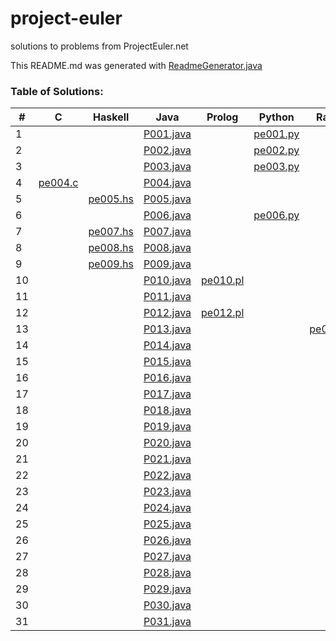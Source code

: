 # project-euler
solutions to problems from ProjectEuler.net

This README.md was generated with [ReadmeGenerator.java](https://github.com/pepers/project-euler/blob/master/java/src/main/java/ReadmeGenerator.java)

### Table of Solutions:
| # | C | Haskell | Java | Prolog | Python | Racket | 
| --- | --- | --- | --- | --- | --- | --- | 
| 1 |  |  | [P001.java](https://github.com/pepers/project-euler/blob/master/java/src/main/java/P001.java) |  | [pe001.py](https://github.com/pepers/project-euler/blob/master/python/pe001.py) |  | 
| 2 |  |  | [P002.java](https://github.com/pepers/project-euler/blob/master/java/src/main/java/P002.java) |  | [pe002.py](https://github.com/pepers/project-euler/blob/master/python/pe002.py) |  | 
| 3 |  |  | [P003.java](https://github.com/pepers/project-euler/blob/master/java/src/main/java/P003.java) |  | [pe003.py](https://github.com/pepers/project-euler/blob/master/python/pe003.py) |  | 
| 4 | [pe004.c](https://github.com/pepers/project-euler/blob/master/c/pe004.c) |  | [P004.java](https://github.com/pepers/project-euler/blob/master/java/src/main/java/P004.java) |  |  |  | 
| 5 |  | [pe005.hs](https://github.com/pepers/project-euler/blob/master/haskell/pe005.hs) | [P005.java](https://github.com/pepers/project-euler/blob/master/java/src/main/java/P005.java) |  |  |  | 
| 6 |  |  | [P006.java](https://github.com/pepers/project-euler/blob/master/java/src/main/java/P006.java) |  | [pe006.py](https://github.com/pepers/project-euler/blob/master/python/pe006.py) |  | 
| 7 |  | [pe007.hs](https://github.com/pepers/project-euler/blob/master/haskell/pe007.hs) | [P007.java](https://github.com/pepers/project-euler/blob/master/java/src/main/java/P007.java) |  |  |  | 
| 8 |  | [pe008.hs](https://github.com/pepers/project-euler/blob/master/haskell/pe008.hs) | [P008.java](https://github.com/pepers/project-euler/blob/master/java/src/main/java/P008.java) |  |  |  | 
| 9 |  | [pe009.hs](https://github.com/pepers/project-euler/blob/master/haskell/pe009.hs) | [P009.java](https://github.com/pepers/project-euler/blob/master/java/src/main/java/P009.java) |  |  |  | 
| 10 |  |  | [P010.java](https://github.com/pepers/project-euler/blob/master/java/src/main/java/P010.java) | [pe010.pl](https://github.com/pepers/project-euler/blob/master/prolog/pe010.pl) |  |  | 
| 11 |  |  | [P011.java](https://github.com/pepers/project-euler/blob/master/java/src/main/java/P011.java) |  |  |  | 
| 12 |  |  | [P012.java](https://github.com/pepers/project-euler/blob/master/java/src/main/java/P012.java) | [pe012.pl](https://github.com/pepers/project-euler/blob/master/prolog/pe012.pl) |  |  | 
| 13 |  |  | [P013.java](https://github.com/pepers/project-euler/blob/master/java/src/main/java/P013.java) |  |  | [pe013.rkt](https://github.com/pepers/project-euler/blob/master/racket/pe013.rkt) | 
| 14 |  |  | [P014.java](https://github.com/pepers/project-euler/blob/master/java/src/main/java/P014.java) |  |  |  | 
| 15 |  |  | [P015.java](https://github.com/pepers/project-euler/blob/master/java/src/main/java/P015.java) |  |  |  | 
| 16 |  |  | [P016.java](https://github.com/pepers/project-euler/blob/master/java/src/main/java/P016.java) |  |  |  | 
| 17 |  |  | [P017.java](https://github.com/pepers/project-euler/blob/master/java/src/main/java/P017.java) |  |  |  | 
| 18 |  |  | [P018.java](https://github.com/pepers/project-euler/blob/master/java/src/main/java/P018.java) |  |  |  | 
| 19 |  |  | [P019.java](https://github.com/pepers/project-euler/blob/master/java/src/main/java/P019.java) |  |  |  | 
| 20 |  |  | [P020.java](https://github.com/pepers/project-euler/blob/master/java/src/main/java/P020.java) |  |  |  | 
| 21 |  |  | [P021.java](https://github.com/pepers/project-euler/blob/master/java/src/main/java/P021.java) |  |  |  | 
| 22 |  |  | [P022.java](https://github.com/pepers/project-euler/blob/master/java/src/main/java/P022.java) |  |  |  | 
| 23 |  |  | [P023.java](https://github.com/pepers/project-euler/blob/master/java/src/main/java/P023.java) |  |  |  | 
| 24 |  |  | [P024.java](https://github.com/pepers/project-euler/blob/master/java/src/main/java/P024.java) |  |  |  | 
| 25 |  |  | [P025.java](https://github.com/pepers/project-euler/blob/master/java/src/main/java/P025.java) |  |  |  | 
| 26 |  |  | [P026.java](https://github.com/pepers/project-euler/blob/master/java/src/main/java/P026.java) |  |  |  | 
| 27 |  |  | [P027.java](https://github.com/pepers/project-euler/blob/master/java/src/main/java/P027.java) |  |  |  | 
| 28 |  |  | [P028.java](https://github.com/pepers/project-euler/blob/master/java/src/main/java/P028.java) |  |  |  | 
| 29 |  |  | [P029.java](https://github.com/pepers/project-euler/blob/master/java/src/main/java/P029.java) |  |  |  | 
| 30 |  |  | [P030.java](https://github.com/pepers/project-euler/blob/master/java/src/main/java/P030.java) |  |  |  | 
| 31 |  |  | [P031.java](https://github.com/pepers/project-euler/blob/master/java/src/main/java/P031.java) |  |  |  | 
